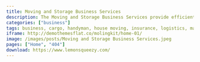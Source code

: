 ```yaml
---
title: Moving and Storage Business Services
description: The Moving and Storage Business Services provide efficient and reliable solutions for individuals and businesses looking to relocate or store their belongings. With a team of experienced professionals and state-of-the-art facilities, they offer seamless moving services, secure storage options, and personalized solutions to meet diverse needs, ensuring a stress-free experience.
categories: ["business"]
tags: business, cargo, handyman, house moving, insurance, logistics, maintenance business, movers, moving, moving and storage, moving company, services, storage, transportation, transporting
iframe: http://demothemesflat.co/molingkit/home-01/
image: /images/posts/Moving and Storage Business Services.jpeg
pages: ["Home", "404"]
download: https://www.lemonsqueezy.com/
---
```

